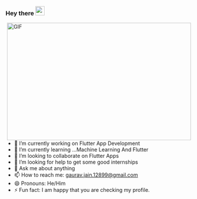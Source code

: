 ### Hey there <img src="https://media.giphy.com/media/hvRJCLFzcasrR4ia7z/giphy.gif" width="25px">
  <img align="right" alt="GIF" src="https://github.com/abhisheknaiidu/abhisheknaiidu/blob/master/code.gif?raw=true" width="500" height="320" />

  

- 🔭 I’m currently working on Flutter App Development
- 🌱 I’m currently learning ...Machine Learning And Flutter
- 👯 I’m looking to collaborate on Flutter Apps
- 🤔 I’m looking for help to get some good internships
- 💬 Ask me about anything
- 📫 How to reach me: gaurav.jain.12899@gmail.com
- 😄 Pronouns: He/Him
- ⚡ Fun fact: I am happy that you are checking my profile.

